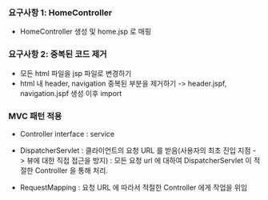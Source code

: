 ### 요구사항 1: HomeController
- HomeController 생성 및 home.jsp 로 매핑

### 요구사항 2: 중복된 코드 제거

- 모든 html 파일을 jsp 파일로 변경하기
- html 내 header, navigation 중복된 부분을 제거하기 -> header.jspf, navigation.jspf 생성 이후 import

### MVC 패턴 적용



- Controller interface : service
- DispatcherServlet : 클라이언트의 요청 URL 를 받음(사용자의 최초 진입 지점 -> 뷰에 대한 직접 접근을 방지)
: 모든 요청 url 에 대하여 DispatcherServlet 이 적절한 Controller 을 통해 처리.

- RequestMapping : 요청 URL 에 따라서 적절한 Controller 에게 작업을 위임
